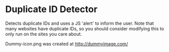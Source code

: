 Duplicate ID Detector
================================

Detects duplicate IDs and uses a JS 'alert' to inform the user. Note that many websites have duplicate IDs, so you should consider modifying this to only run on the sites you care about.

Dummy-icon.png was created at http://dummyimage.com/
